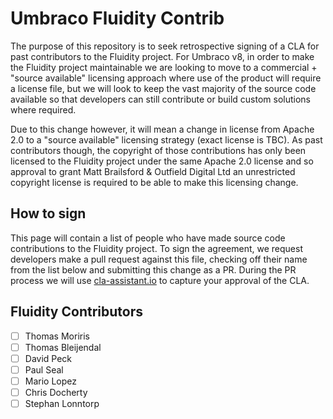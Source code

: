 # Umbraco Fluidity Contrib

The purpose of this repository is to seek retrospective signing of a CLA for past contributors to the Fluidity project. For Umbraco v8, in order to make the Fluidity project maintainable we are looking to move to a commercial + "source available" licensing approach where use of the product will require a license file, but we will look to keep the vast majority of the source code available so that developers can still contribute or build custom solutions where required.

Due to this change however, it will mean a change in license from Apache 2.0 to a "source available" licensing strategy (exact license is TBC). As past contributors though, the copyright of those contributions has only been licensed to the Fluidity project under the same Apache 2.0 license and so approval to grant Matt Brailsford & Outfield Digital Ltd an unrestricted copyright license is required to be able to make this licensing change.

## How to sign

This page will contain a list of people who have made source code contributions to the Fluidity project. To sign the agreement, we request developers make a pull request against this file, checking off their name from the list below and submitting this change as a PR. During the PR process we will use [cla-assistant.io](https://cla-assistant.io/) to capture your approval of the CLA. 

## Fluidity Contributors
- [ ] Thomas Moriris
- [ ] Thomas Bleijendal
- [ ] David Peck
- [ ] Paul Seal
- [ ] Mario Lopez
- [ ] Chris Docherty
- [ ] Stephan Lonntorp
